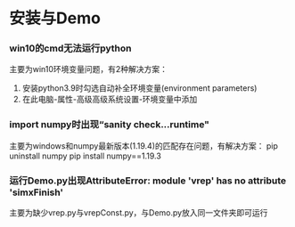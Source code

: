 # 安装与Demo

### win10的cmd无法运行python
主要为win10环境变量问题，有2种解决方案：
1. 安装python3.9时勾选自动补全环境变量(environment parameters)
2. 在此电脑-属性-高级高级系统设置-环境变量中添加

### import numpy时出现“sanity check...runtime"
主要为windows和numpy最新版本(1.19.4)的匹配存在问题，有解决方案：
pip uninstall numpy
pip install numpy==1.19.3

### 运行Demo.py出现AttributeError: module 'vrep' has no attribute 'simxFinish'
主要为缺少vrep.py与vrepConst.py，与Demo.py放入同一文件夹即可运行
